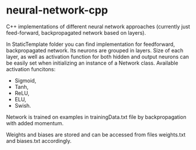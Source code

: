 # neural-network-cpp
C++ implementations of different neural network approaches (currently just feed-forward, backpropagated network based on layers).

In StaticTemplate folder you can find implementation for feedforward, backpropagated network.
Its neurons are grouped in layers. Size of each layer, as well as activation function for both hidden and output neurons can be easily set when initializing an instance of a Network class.
  Available activation funcitons:
  - Sigmoid,
  - Tanh,
  - ReLU,
  - ELU,
  - Swish.

Network is trained on examples in trainingData.txt file by backpropagation with added momentum.

Weights and biases are stored and can be accessed from files weights.txt and biases.txt accordingly.
